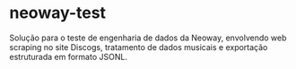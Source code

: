 # neoway-test
Solução para o teste de engenharia de dados da Neoway, envolvendo web scraping no site Discogs, tratamento de dados musicais e exportação estruturada em formato JSONL.

